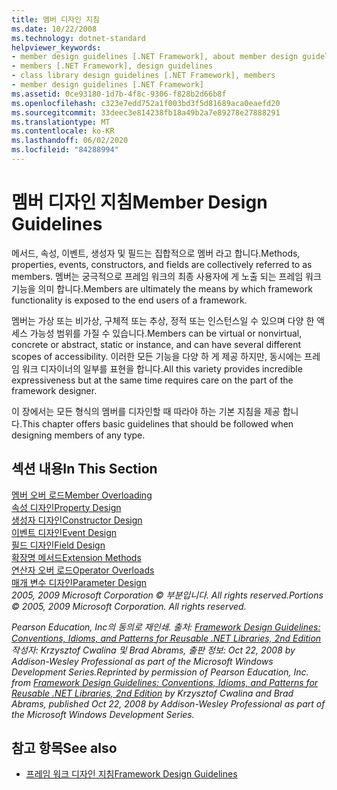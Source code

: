 ```yaml
---
title: 멤버 디자인 지침
ms.date: 10/22/2008
ms.technology: dotnet-standard
helpviewer_keywords:
- member design guidelines [.NET Framework], about member design guidelines
- members [.NET Framework], design guidelines
- class library design guidelines [.NET Framework], members
- member design guidelines [.NET Framework]
ms.assetid: 0ce93180-1d7b-4f8c-9306-f828b2d66b8f
ms.openlocfilehash: c323e7edd752a1f003bd3f5d81689aca0eaefd20
ms.sourcegitcommit: 33deec3e814238fb18a49b2a7e89278e27888291
ms.translationtype: MT
ms.contentlocale: ko-KR
ms.lasthandoff: 06/02/2020
ms.locfileid: "84288994"
---
```

# <a name="member-design-guidelines"></a><span data-ttu-id="9722a-102">멤버 디자인 지침</span><span class="sxs-lookup"><span data-stu-id="9722a-102">Member Design Guidelines</span></span>
<span data-ttu-id="9722a-103">메서드, 속성, 이벤트, 생성자 및 필드는 집합적으로 멤버 라고 합니다.</span><span class="sxs-lookup"><span data-stu-id="9722a-103">Methods, properties, events, constructors, and fields are collectively referred to as members.</span></span> <span data-ttu-id="9722a-104">멤버는 궁극적으로 프레임 워크의 최종 사용자에 게 노출 되는 프레임 워크 기능을 의미 합니다.</span><span class="sxs-lookup"><span data-stu-id="9722a-104">Members are ultimately the means by which framework functionality is exposed to the end users of a framework.</span></span>  
  
 <span data-ttu-id="9722a-105">멤버는 가상 또는 비가상, 구체적 또는 추상, 정적 또는 인스턴스일 수 있으며 다양 한 액세스 가능성 범위를 가질 수 있습니다.</span><span class="sxs-lookup"><span data-stu-id="9722a-105">Members can be virtual or nonvirtual, concrete or abstract, static or instance, and can have several different scopes of accessibility.</span></span> <span data-ttu-id="9722a-106">이러한 모든 기능을 다양 하 게 제공 하지만, 동시에는 프레임 워크 디자이너의 일부를 표현을 합니다.</span><span class="sxs-lookup"><span data-stu-id="9722a-106">All this variety provides incredible expressiveness but at the same time requires care on the part of the framework designer.</span></span>  
  
 <span data-ttu-id="9722a-107">이 장에서는 모든 형식의 멤버를 디자인할 때 따라야 하는 기본 지침을 제공 합니다.</span><span class="sxs-lookup"><span data-stu-id="9722a-107">This chapter offers basic guidelines that should be followed when designing members of any type.</span></span>  
  
## <a name="in-this-section"></a><span data-ttu-id="9722a-108">섹션 내용</span><span class="sxs-lookup"><span data-stu-id="9722a-108">In This Section</span></span>  
 [<span data-ttu-id="9722a-109">멤버 오버 로드</span><span class="sxs-lookup"><span data-stu-id="9722a-109">Member Overloading</span></span>](member-overloading.md)  
 [<span data-ttu-id="9722a-110">속성 디자인</span><span class="sxs-lookup"><span data-stu-id="9722a-110">Property Design</span></span>](property.md)  
 [<span data-ttu-id="9722a-111">생성자 디자인</span><span class="sxs-lookup"><span data-stu-id="9722a-111">Constructor Design</span></span>](constructor.md)  
 [<span data-ttu-id="9722a-112">이벤트 디자인</span><span class="sxs-lookup"><span data-stu-id="9722a-112">Event Design</span></span>](event.md)  
 [<span data-ttu-id="9722a-113">필드 디자인</span><span class="sxs-lookup"><span data-stu-id="9722a-113">Field Design</span></span>](field.md)  
 [<span data-ttu-id="9722a-114">확장명 메서드</span><span class="sxs-lookup"><span data-stu-id="9722a-114">Extension Methods</span></span>](extension-methods.md)  
 [<span data-ttu-id="9722a-115">연산자 오버 로드</span><span class="sxs-lookup"><span data-stu-id="9722a-115">Operator Overloads</span></span>](operator-overloads.md)  
 [<span data-ttu-id="9722a-116">매개 변수 디자인</span><span class="sxs-lookup"><span data-stu-id="9722a-116">Parameter Design</span></span>](parameter-design.md)  
 <span data-ttu-id="9722a-117">*2005, 2009 Microsoft Corporation © 부분입니다. All rights reserved.*</span><span class="sxs-lookup"><span data-stu-id="9722a-117">*Portions © 2005, 2009 Microsoft Corporation. All rights reserved.*</span></span>  
  
 <span data-ttu-id="9722a-118">*Pearson Education, Inc의 동의로 재인쇄. 출처: [Framework Design Guidelines: Conventions, Idioms, and Patterns for Reusable .NET Libraries, 2nd Edition](https://www.informit.com/store/framework-design-guidelines-conventions-idioms-and-9780321545619) 작성자: Krzysztof Cwalina 및 Brad Abrams, 출판 정보: Oct 22, 2008 by Addison-Wesley Professional as part of the Microsoft Windows Development Series.*</span><span class="sxs-lookup"><span data-stu-id="9722a-118">*Reprinted by permission of Pearson Education, Inc. from [Framework Design Guidelines: Conventions, Idioms, and Patterns for Reusable .NET Libraries, 2nd Edition](https://www.informit.com/store/framework-design-guidelines-conventions-idioms-and-9780321545619) by Krzysztof Cwalina and Brad Abrams, published Oct 22, 2008 by Addison-Wesley Professional as part of the Microsoft Windows Development Series.*</span></span>  
  
## <a name="see-also"></a><span data-ttu-id="9722a-119">참고 항목</span><span class="sxs-lookup"><span data-stu-id="9722a-119">See also</span></span>

- [<span data-ttu-id="9722a-120">프레임 워크 디자인 지침</span><span class="sxs-lookup"><span data-stu-id="9722a-120">Framework Design Guidelines</span></span>](index.md)
